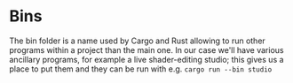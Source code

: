 

# Bins

The bin folder is a name used by Cargo and Rust allowing to run other programs within a project than the main one.  In our case we'll have various ancillary programs, for example a live shader-editing studio; this gives us a place to put them and they can be run with e.g. `cargo run --bin studio`
